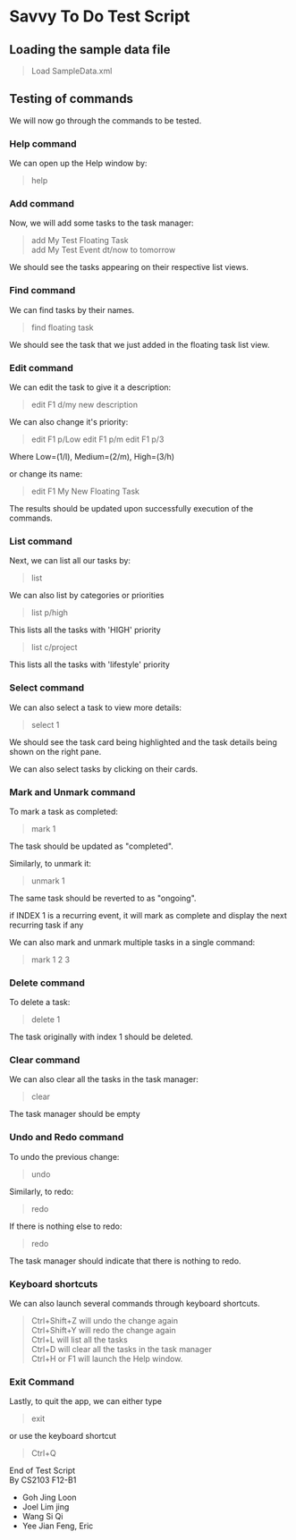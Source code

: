 # Savvy To Do Test Script

## Loading the sample data file
> Load SampleData.xml

## Testing of commands
We will now go through the commands to be tested.

### Help command
We can open up the Help window by:
> help

### Add command
Now, we will add some tasks to the task manager:

> add My Test Floating Task <br />
> add My Test Event dt/now to tomorrow

We should see the tasks appearing on their respective list views.

### Find command

We can find tasks by their names.

> find floating task

We should see the task that we just added in the floating task list view.

### Edit command

We can edit the task to give it a description:
> edit F1 d/my new description

We can also change it's priority:
> edit F1 p/Low
> edit F1 p/m
> edit F1 p/3

Where Low=(1/l), Medium=(2/m), High=(3/h)

or change its name:
> edit F1 My New Floating Task

The results should be updated upon successfully execution of the commands.

### List command
Next, we can list all our tasks by:
> list

We can also list by categories or priorities
> list p/high

This lists all the tasks with 'HIGH' priority
> list c/project

This lists all the tasks with 'lifestyle' priority

### Select command
We can also select a task to view more details:
> select 1

We should see the task card being highlighted and the task details being shown on the right pane.

We can also select tasks by clicking on their cards.

### Mark and Unmark command
To mark a task as completed:
> mark 1

The task should be updated as "completed".

Similarly, to unmark it:
> unmark 1

The same task should be reverted to as "ongoing".

if INDEX 1 is a recurring event, it will mark as complete and display the next recurring task if any<br>

We can also mark and unmark multiple tasks in a single command:
>mark 1 2 3

### Delete command
To delete a task:
> delete 1

The task originally with index 1 should be deleted.

### Clear command
We can also clear all the tasks in the task manager:
> clear

The task manager should be empty

### Undo and Redo command
To undo the previous change:
> undo

Similarly, to redo:
> redo

If there is nothing else to redo:
> redo

The task manager should indicate that there is nothing to redo.

### Keyboard shortcuts
We can also launch several commands through keyboard shortcuts.
> Ctrl+Shift+Z will undo the change again <br>
> Ctrl+Shift+Y will redo the change again <br>
> Ctrl+L will list all the tasks <br>
> Ctrl+D will clear all the tasks in the task manager <br>
> Ctrl+H or F1 will launch the Help window.

### Exit Command
Lastly, to quit the app, we can either type
> exit <br>

or use the keyboard shortcut <br />

> Ctrl+Q

End of Test Script <br />
By CS2103 F12-B1
* Goh Jing Loon
* Joel Lim jing
* Wang Si Qi
* Yee Jian Feng, Eric
